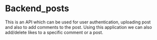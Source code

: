 ﻿# Backend_posts
This is an API which can be used for user authentication, uploading post and also to add comments to the post.
Using this application we can also add/delete likes to a specific comment or a post.
